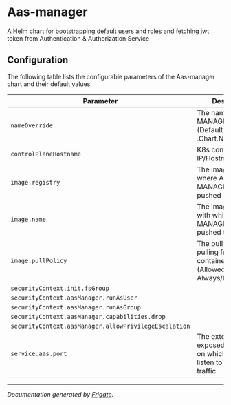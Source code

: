 
Aas-manager
===========

A Helm chart for bootstrapping default users and roles and fetching jwt token from Authentication & Authorization Service


## Configuration

The following table lists the configurable parameters of the Aas-manager chart and their default values.

| Parameter                | Description             | Default        |
| ------------------------ | ----------------------- | -------------- |
| `nameOverride` | The name for AAS-MANAGER chart (Default: .Chart.Name) | `""` |
| `controlPlaneHostname` | K8s control plane IP/Hostname | `"<user input>"` |
| `image.registry` | The image registry where AAS-MANAGER image is pushed | `"<user input>"` |
| `image.name` | The image name with which AAS-MANAGER image is pushed to registry | `"<user input>"` |
| `image.pullPolicy` | The pull policy for pulling from container registry (Allowed values: Always/IfNotPresent) | `"Always"` |
| `securityContext.init.fsGroup` |  | `1001` |
| `securityContext.aasManager.runAsUser` |  | `1001` |
| `securityContext.aasManager.runAsGroup` |  | `1001` |
| `securityContext.aasManager.capabilities.drop` |  | `["all"]` |
| `securityContext.aasManager.allowPrivilegeEscalation` |  | `false` |
| `service.aas.port` | The externally exposed NodePort on which CMS can listen to external traffic | `30444` |



---
_Documentation generated by [Frigate](https://frigate.readthedocs.io)._

